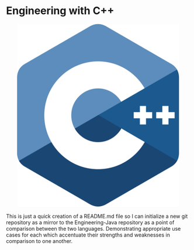 # Engineering with C++

<p align="center">
   <img src="https://github.com/th1622EE/Data-Sets/blob/main/logos/cpp-logo-vector.svg" height="500" />
</p>

This is just a quick creation of a README.md file so I can initialize a new git repository as a mirror to the Engineering-Java repository as a point of comparison between the two languages. Demonstrating appropriate use cases for each which accentuate their strengths and weaknesses in comparison to one another.
